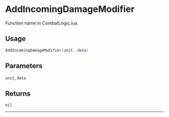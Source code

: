 # AddIncomingDamageModifier
Function name in CombatLogic.lua
## Usage
```lua
AddIncomingDamageModifier(unit, data)
```
## Parameters
`unit`, `data`
## Returns
`nil`

---